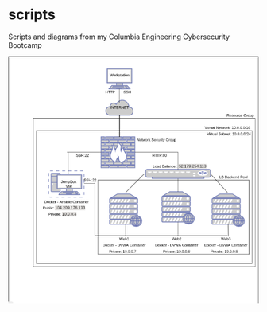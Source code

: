 # scripts

Scripts and diagrams from my Columbia Engineering Cybersecurity Bootcamp

![](diagrams/network.png)
